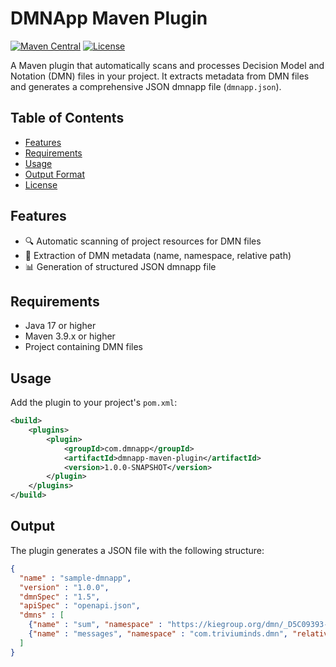 # DMNApp Maven Plugin

[![Maven Central](https://img.shields.io/maven-central/v/com.dmnapp/dmnapp-maven-plugin.svg)](https://search.maven.org/artifact/com.dmnapp/dmnapp-maven-plugin)
[![License](https://img.shields.io/badge/license-Apache%202.0-blue.svg)](LICENSE)

A Maven plugin that automatically scans and processes Decision Model and Notation (DMN) files in your project. It extracts metadata from DMN files and generates a comprehensive JSON dmnapp file (`dmnapp.json`).

## Table of Contents

- [Features](#features)
- [Requirements](#requirements)
- [Usage](#usage)
- [Output Format](#output-format)
- [License](#license)

## Features

- 🔍 Automatic scanning of project resources for DMN files
- 📝 Extraction of DMN metadata (name, namespace, relative path)
- 📊 Generation of structured JSON dmnapp file


## Requirements

- Java 17 or higher
- Maven 3.9.x or higher
- Project containing DMN files

## Usage

Add the plugin to your project's `pom.xml`:

```xml
<build>
    <plugins>
        <plugin>
            <groupId>com.dmnapp</groupId>
            <artifactId>dmnapp-maven-plugin</artifactId>
            <version>1.0.0-SNAPSHOT</version>
        </plugin>
    </plugins>
</build>
```

## Output

The plugin generates a JSON file with the following structure:

```json
{
  "name" : "sample-dmnapp",
  "version" : "1.0.0",
  "dmnSpec" : "1.5",
  "apiSpec" : "openapi.json",
  "dmns" : [ 
    {"name" : "sum", "namespace" : "https://kiegroup.org/dmn/_D5C09393-48EC-41FB-AA30-ED6C0D2F5987", "relativePath" : "/"},
    {"name" : "messages", "namespace" : "com.triviuminds.dmn", "relativePath" : "/com/triviuminds/dmn"}
  ]
}
```

